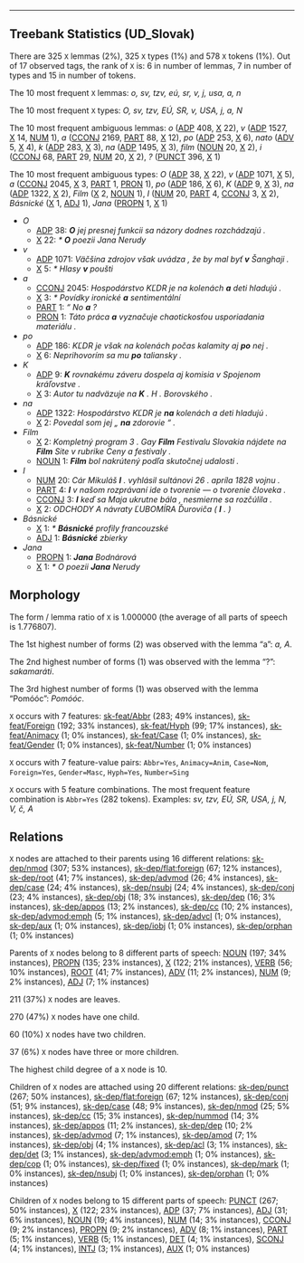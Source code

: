 

--------------------------------------------------------------------------------

## Treebank Statistics (UD_Slovak)

There are 325 `X` lemmas (2%), 325 `X` types (1%) and 578 `X` tokens (1%).
Out of 17 observed tags, the rank of `X` is: 6 in number of lemmas, 7 in number of types and 15 in number of tokens.

The 10 most frequent `X` lemmas: <em>o, sv, tzv, eú, sr, v, j, usa, a, n</em>

The 10 most frequent `X` types:  <em>O, sv, tzv, EÚ, SR, v, USA, j, a, N</em>

The 10 most frequent ambiguous lemmas: <em>o</em> ([ADP]() 408, [X]() 22), <em>v</em> ([ADP]() 1527, [X]() 14, [NUM]() 1), <em>a</em> ([CCONJ]() 2169, [PART]() 88, [X]() 12), <em>po</em> ([ADP]() 253, [X]() 6), <em>nato</em> ([ADV]() 5, [X]() 4), <em>k</em> ([ADP]() 283, [X]() 3), <em>na</em> ([ADP]() 1495, [X]() 3), <em>film</em> ([NOUN]() 20, [X]() 2), <em>i</em> ([CCONJ]() 68, [PART]() 29, [NUM]() 20, [X]() 2), <em>?</em> ([PUNCT]() 396, [X]() 1)

The 10 most frequent ambiguous types:  <em>O</em> ([ADP]() 38, [X]() 22), <em>v</em> ([ADP]() 1071, [X]() 5), <em>a</em> ([CCONJ]() 2045, [X]() 3, [PART]() 1, [PRON]() 1), <em>po</em> ([ADP]() 186, [X]() 6), <em>K</em> ([ADP]() 9, [X]() 3), <em>na</em> ([ADP]() 1322, [X]() 2), <em>Film</em> ([X]() 2, [NOUN]() 1), <em>I</em> ([NUM]() 20, [PART]() 4, [CCONJ]() 3, [X]() 2), <em>Básnické</em> ([X]() 1, [ADJ]() 1), <em>Jana</em> ([PROPN]() 1, [X]() 1)


* <em>O</em>
  * [ADP]() 38: <em><b>O</b> jej presnej funkcii sa názory dodnes rozchádzajú .</em>
  * [X]() 22: <em>* <b>O</b> poezii Jana Nerudy</em>
* <em>v</em>
  * [ADP]() 1071: <em>Väčšina zdrojov však uvádza , že by mal byť <b>v</b> Šanghaji .</em>
  * [X]() 5: <em>* Hlasy <b>v</b> poušti</em>
* <em>a</em>
  * [CCONJ]() 2045: <em>Hospodárstvo KĽDR je na kolenách <b>a</b> deti hladujú .</em>
  * [X]() 3: <em>* Povídky ironické <b>a</b> sentimentální</em>
  * [PART]() 1: <em>“ No <b>a</b> ?</em>
  * [PRON]() 1: <em>Táto práca <b>a</b> vyznačuje chaotickosťou usporiadania materiálu .</em>
* <em>po</em>
  * [ADP]() 186: <em>KĽDR je však na kolenách počas kalamity aj <b>po</b> nej .</em>
  * [X]() 6: <em>Neprihovorím sa mu <b>po</b> taliansky .</em>
* <em>K</em>
  * [ADP]() 9: <em><b>K</b> rovnakému záveru dospela aj komisia v Spojenom kráľovstve .</em>
  * [X]() 3: <em>Autor tu nadväzuje na <b>K</b> . H . Borovského .</em>
* <em>na</em>
  * [ADP]() 1322: <em>Hospodárstvo KĽDR je <b>na</b> kolenách a deti hladujú .</em>
  * [X]() 2: <em>Povedal som jej „ <b>na</b> zdorovie “ .</em>
* <em>Film</em>
  * [X]() 2: <em>Kompletný program 3 . Gay <b>Film</b> Festivalu Slovakia nájdete na <b>Film</b> Site v rubrike Ceny a festivaly .</em>
  * [NOUN]() 1: <em><b>Film</b> bol nakrútený podľa skutočnej udalosti .</em>
* <em>I</em>
  * [NUM]() 20: <em>Cár Mikuláš <b>I</b> . vyhlásil sultánovi 26 . apríla 1828 vojnu .</em>
  * [PART]() 4: <em><b>I</b> v našom rozprávaní ide o tvorenie — o tvorenie človeka .</em>
  * [CCONJ]() 3: <em><b>I</b> keď sa Maja ukrutne bála , nesmierne sa rozčúlila .</em>
  * [X]() 2: <em>ODCHODY A návraty ĽUBOMÍRA Ďuroviča ( <b>I</b> . )</em>
* <em>Básnické</em>
  * [X]() 1: <em>* <b>Básnické</b> profily francouzské</em>
  * [ADJ]() 1: <em><b>Básnické</b> zbierky</em>
* <em>Jana</em>
  * [PROPN]() 1: <em><b>Jana</b> Bodnárová</em>
  * [X]() 1: <em>* O poezii <b>Jana</b> Nerudy</em>

## Morphology

The form / lemma ratio of `X` is 1.000000 (the average of all parts of speech is 1.776807).

The 1st highest number of forms (2) was observed with the lemma “a”: <em>a, Α</em>.

The 2nd highest number of forms (1) was observed with the lemma “?”: <em>sakamaráti</em>.

The 3rd highest number of forms (1) was observed with the lemma “Pomóóc”: <em>Pomóóc</em>.

`X` occurs with 7 features: [sk-feat/Abbr]() (283; 49% instances), [sk-feat/Foreign]() (192; 33% instances), [sk-feat/Hyph]() (99; 17% instances), [sk-feat/Animacy]() (1; 0% instances), [sk-feat/Case]() (1; 0% instances), [sk-feat/Gender]() (1; 0% instances), [sk-feat/Number]() (1; 0% instances)

`X` occurs with 7 feature-value pairs: `Abbr=Yes`, `Animacy=Anim`, `Case=Nom`, `Foreign=Yes`, `Gender=Masc`, `Hyph=Yes`, `Number=Sing`

`X` occurs with 5 feature combinations.
The most frequent feature combination is `Abbr=Yes` (282 tokens).
Examples: <em>sv, tzv, EÚ, SR, USA, j, N, V, č, A</em>


## Relations

`X` nodes are attached to their parents using 16 different relations: [sk-dep/nmod]() (307; 53% instances), [sk-dep/flat:foreign]() (67; 12% instances), [sk-dep/root]() (41; 7% instances), [sk-dep/advmod]() (26; 4% instances), [sk-dep/case]() (24; 4% instances), [sk-dep/nsubj]() (24; 4% instances), [sk-dep/conj]() (23; 4% instances), [sk-dep/obj]() (18; 3% instances), [sk-dep/dep]() (16; 3% instances), [sk-dep/appos]() (13; 2% instances), [sk-dep/cc]() (10; 2% instances), [sk-dep/advmod:emph]() (5; 1% instances), [sk-dep/advcl]() (1; 0% instances), [sk-dep/aux]() (1; 0% instances), [sk-dep/iobj]() (1; 0% instances), [sk-dep/orphan]() (1; 0% instances)

Parents of `X` nodes belong to 8 different parts of speech: [NOUN]() (197; 34% instances), [PROPN]() (135; 23% instances), [X]() (122; 21% instances), [VERB]() (56; 10% instances), [ROOT]() (41; 7% instances), [ADV]() (11; 2% instances), [NUM]() (9; 2% instances), [ADJ]() (7; 1% instances)

211 (37%) `X` nodes are leaves.

270 (47%) `X` nodes have one child.

60 (10%) `X` nodes have two children.

37 (6%) `X` nodes have three or more children.

The highest child degree of a `X` node is 10.

Children of `X` nodes are attached using 20 different relations: [sk-dep/punct]() (267; 50% instances), [sk-dep/flat:foreign]() (67; 12% instances), [sk-dep/conj]() (51; 9% instances), [sk-dep/case]() (48; 9% instances), [sk-dep/nmod]() (25; 5% instances), [sk-dep/cc]() (15; 3% instances), [sk-dep/nummod]() (14; 3% instances), [sk-dep/appos]() (11; 2% instances), [sk-dep/dep]() (10; 2% instances), [sk-dep/advmod]() (7; 1% instances), [sk-dep/amod]() (7; 1% instances), [sk-dep/obj]() (4; 1% instances), [sk-dep/acl]() (3; 1% instances), [sk-dep/det]() (3; 1% instances), [sk-dep/advmod:emph]() (1; 0% instances), [sk-dep/cop]() (1; 0% instances), [sk-dep/fixed]() (1; 0% instances), [sk-dep/mark]() (1; 0% instances), [sk-dep/nsubj]() (1; 0% instances), [sk-dep/orphan]() (1; 0% instances)

Children of `X` nodes belong to 15 different parts of speech: [PUNCT]() (267; 50% instances), [X]() (122; 23% instances), [ADP]() (37; 7% instances), [ADJ]() (31; 6% instances), [NOUN]() (19; 4% instances), [NUM]() (14; 3% instances), [CCONJ]() (9; 2% instances), [PROPN]() (9; 2% instances), [ADV]() (8; 1% instances), [PART]() (5; 1% instances), [VERB]() (5; 1% instances), [DET]() (4; 1% instances), [SCONJ]() (4; 1% instances), [INTJ]() (3; 1% instances), [AUX]() (1; 0% instances)

